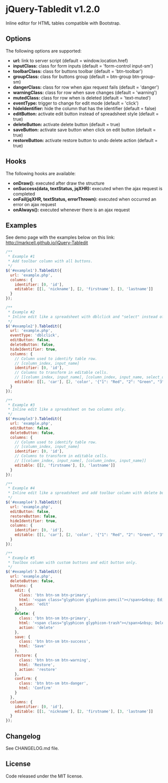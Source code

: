 # jQuery-Tabledit v1.2.0
Inline editor for HTML tables compatible with Bootstrap.

## Options
The following options are supported:
* __url:__ link to server script (default = window.location.href)
* __inputClass:__ class for form inputs (default = 'form-control input-sm')
* __toolbarClass:__ class for buttons toolbar (default = 'btn-toolbar')
* __groupClass:__ class for buttons group (default = btn-group btn-group-sm)
* __dangerClass:__ class for row when ajax request fails (default = 'danger')
* __warningClass:__ class for row when save changes (default = 'warning')
* __mutedClass:__ class for row when is deleted (default = 'text-muted')
* __eventType:__ trigger to change for edit mode (default = 'click')
* __hideIdentifier:__ hide the column that has the identifier (default = false)
* __editButton:__ activate edit button instead of spreadsheet style (default = true)
* __deleteButton:__ activate delete button (default = true)
* __saveButton:__ activate save button when click on edit button (default = true)
* __restoreButton:__ activate restore button to undo delete action (default = true)

## Hooks
The following hooks are available:
* __onDraw():__ executed after draw the structure
* __onSuccess(data, textStatus, jqXHR):__ executed when the ajax request is completed
* __onFail(jqXHR, textStatus, errorThrown):__ executed when occurred an error on ajax request
* __onAlways():__ executed whenever there is an ajax request

## Examples
See demo page with the examples below on this link:
http://markcell.github.io/jQuery-Tabledit

```js
/**
 * Example #1
 * Add toolbar column with all buttons.
 */
$('#example1').Tabledit({
  url: 'example.php',
  columns: {
    identifier: [0, 'id'],
    editable: [[1, 'nickname'], [2, 'firstname'], [3, 'lastname']]
  }
});
```

```js
/**
 * Example #2
 * Inline edit like a spreadsheet with dblclick and "select" instead of text input.
 */
$('#example2').Tabledit({
  url: 'example.php',
  eventType: 'dblclick',
  editButton: false,
  deleteButton: false,
  hideIdentifier: true,
  columns: {
    // Column used to identify table row.
    // [column_index, input_name]
    identifier: [0, 'id'],
    // Columns to transform in editable cells.
    // [[column_index, input_name], [column_index, input_name, select_options]]
    editable: [[1, 'car'], [2, 'color', '{"1": "Red", "2": "Green", "3": "Blue"}']]
  }
});
```

```js
/**
 * Example #3
 * Inline edit like a spreadsheet on two columns only.
 */
$('#example3').Tabledit({
  url: 'example.php',
  editButton: false,
  deleteButton: false,
  columns: {
    // Column used to identify table row. 
    // [column_index, input_name]
    identifier: [0, 'id'],
    // Columns to transform in editable cells.
    // [[column_index, input_name], [column_index, input_name]]
    editable: [[2, 'firstname'], [3, 'lastname']]
  }
});
```

```js
/**
 * Example #4
 * Inline edit like a spreadsheet and add toolbar column with delete button only.
 */
$('#example4').Tabledit({
  url: 'example.php',
  editButton: false,
  restoreButton: false,
  hideIdentifier: true,
  columns: {
    identifier: [0, 'id'],
    editable: [[1, 'car'], [2, 'color', '{"1": "Red", "2": "Green", "3": "Blue"}']]
  }
});
```

```js
/**
 * Example #5
 * Toolbox column with custom buttons and edit button only.
 */
$('#example5').Tabledit({
  url: 'example.php',
  deleteButton: false,
  buttons: {
    edit: {
      class: 'btn btn-sm btn-primary',
      html: '<span class="glyphicon glyphicon-pencil"></span>&nbsp; Edit',
      action: 'edit'
    },
    delete: {
      class: 'btn btn-sm btn-primary',
      html: '<span class="glyphicon glyphicon-trash"></span>&nbsp; Delete',
      action: 'delete'
    },
    save: {
      class: 'btn btn-sm btn-success',
      html: 'Save'
    },
    restore: {
      class: 'btn btn-sm btn-warning',
      html: 'Restore',
      action: 'restore'
    },
    confirm: {
      class: 'btn btn-sm btn-danger',
      html: 'Confirm'
    }
  },
  columns: {
    identifier: [0, 'id'],
    editable: [[1, 'nickname'], [2, 'firstname'], [3, 'lastname']]
  }
});
```

## Changelog
See CHANGELOG.md file.

## License
Code released under the MIT license.